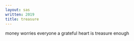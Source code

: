 ```yaml
---
layout: sas
written: 2019
title: treasure
---
```


<div class="poem">
money worries everyone  
a grateful heart  
is treasure enough
</div>

